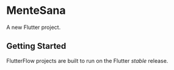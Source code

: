 # MenteSana

A new Flutter project.

## Getting Started

FlutterFlow projects are built to run on the Flutter _stable_ release.
